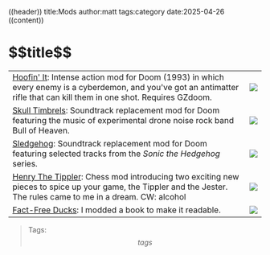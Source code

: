 ((header))
title:Mods
author:matt
tags:category
date:2025-04-26
((content))
<h1 id="pagetitle">$$title$$</h1>

| | |
| - | - |
| [Hoofin' It](https://bluelander.itch.io/hoofin-it): Intense action mod for Doom (1993) in which every enemy is a cyberdemon, and you've got an antimatter rifle that can kill them in one shot. Requires GZdoom. | ![](/files/hoof.png) |
| [Skull Timbrels](/skulltimbrels): Soundtrack replacement mod for Doom featuring the music of experimental drone noise rock band Bull of Heaven. | ![](/files/skull.png) |
| [Sledgehog](https://www.moddb.com/downloads/sledgehog): Soundtrack replacement mod for Doom featuring selected tracks from the *Sonic the Hedgehog* series. | ![](/files/sledgehog.jpg) |
| [Henry The Tippler](https://bluelander.itch.io/henry-the-tippler): Chess mod introducing two exciting new pieces to spice up your game, the Tippler and the Jester. The rules came to me in a dream. CW: alcohol | ![](/files/tippler.png)
| [Fact-Free Ducks](/ff-ducks): I modded a book to make it readable. | ![](/files/ducks.png) |

>Tags: $$tags$$